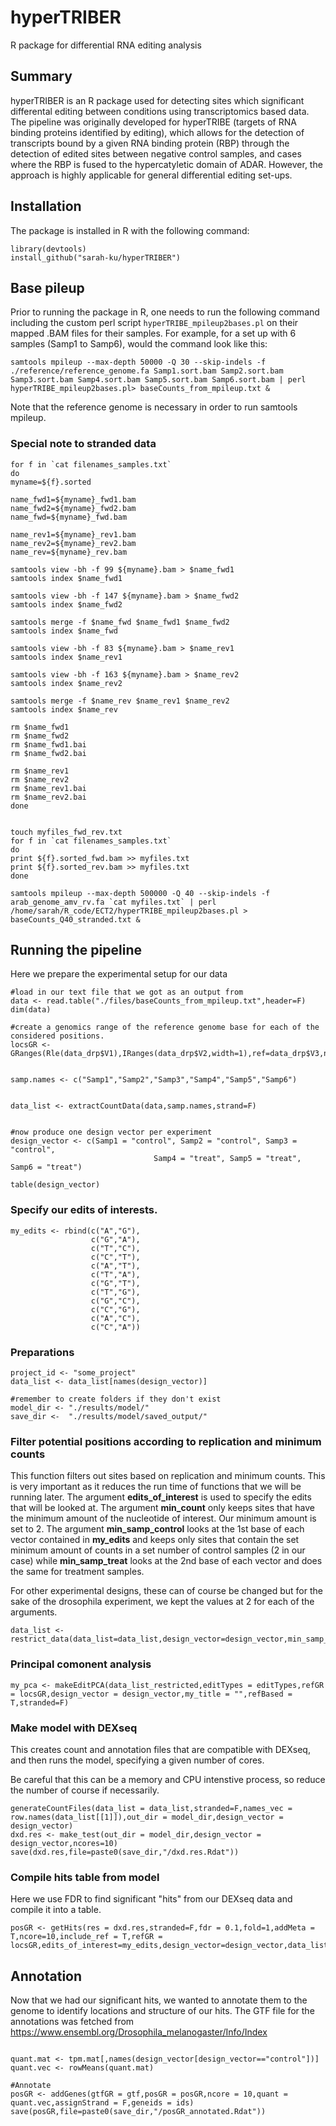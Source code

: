 # hyperTRIBER
R package for differential RNA editing analysis

## Summary
hyperTRIBER is an R package used for detecting sites which significant differental editing between conditions using transcriptomics based data. The pipeline was originally developed for hyperTRIBE (targets of RNA binding proteins identified by editing), which allows for the detection of transcripts bound by a given RNA binding protein (RBP) through the detection of edited sites between negative control samples, and cases where the RBP is fused to the hypercatyletic domain of ADAR. However, the approach is highly applicable for general differential editing set-ups.
 
## Installation

The package is installed in R with the following command:

```
library(devtools)
install_github("sarah-ku/hyperTRIBER")
```   

## Base pileup

Prior to running the package in R, one needs to run the following command including the custom perl script `hyperTRIBE_mpileup2bases.pl` on their mapped .BAM files for their samples. For example, for a set up with 6 samples (Samp1 to Samp6), would the command look like this:

```wrap
samtools mpileup --max-depth 50000 -Q 30 --skip-indels -f ./reference/reference_genome.fa Samp1.sort.bam Samp2.sort.bam Samp3.sort.bam Samp4.sort.bam Samp5.sort.bam Samp6.sort.bam | perl hyperTRIBE_mpileup2bases.pl> baseCounts_from_mpileup.txt &
```
Note that the reference genome is necessary in order to run samtools mpileup.

### Special note to stranded data

```wrap
for f in `cat filenames_samples.txt`
do
myname=${f}.sorted

name_fwd1=${myname}_fwd1.bam
name_fwd2=${myname}_fwd2.bam
name_fwd=${myname}_fwd.bam

name_rev1=${myname}_rev1.bam
name_rev2=${myname}_rev2.bam
name_rev=${myname}_rev.bam

samtools view -bh -f 99 ${myname}.bam > $name_fwd1
samtools index $name_fwd1

samtools view -bh -f 147 ${myname}.bam > $name_fwd2
samtools index $name_fwd2

samtools merge -f $name_fwd $name_fwd1 $name_fwd2
samtools index $name_fwd

samtools view -bh -f 83 ${myname}.bam > $name_rev1
samtools index $name_rev1

samtools view -bh -f 163 ${myname}.bam > $name_rev2
samtools index $name_rev2

samtools merge -f $name_rev $name_rev1 $name_rev2
samtools index $name_rev

rm $name_fwd1
rm $name_fwd2
rm $name_fwd1.bai
rm $name_fwd2.bai

rm $name_rev1
rm $name_rev2
rm $name_rev1.bai
rm $name_rev2.bai
done


touch myfiles_fwd_rev.txt
for f in `cat filenames_samples.txt`
do
print ${f}.sorted_fwd.bam >> myfiles.txt
print ${f}.sorted_rev.bam >> myfiles.txt
done
```

```wrap
samtools mpileup --max-depth 500000 -Q 40 --skip-indels -f arab_genome_amv_rv.fa `cat myfiles.txt` | perl /home/sarah/R_code/ECT2/hyperTRIBE_mpileup2bases.pl > baseCounts_Q40_stranded.txt &
```

## Running the pipeline

Here we prepare the experimental setup for our data
```
#load in our text file that we got as an output from 
data <- read.table("./files/baseCounts_from_mpileup.txt",header=F)
dim(data)

#create a genomics range of the reference genome base for each of the considered positions.
locsGR <- GRanges(Rle(data_drp$V1),IRanges(data_drp$V2,width=1),ref=data_drp$V3,names=paste(data_drp$V1,data_drp$V2,sep="_"))


samp.names <- c("Samp1","Samp2","Samp3","Samp4","Samp5","Samp6")


data_list <- extractCountData(data,samp.names,strand=F)


#now produce one design vector per experiment
design_vector <- c(Samp1 = "control", Samp2 = "control", Samp3 = "control", 
                                Samp4 = "treat", Samp5 = "treat", Samp6 = "treat")

table(design_vector)
```



### Specify our edits of interests.
```
my_edits <- rbind(c("A","G"),
                  c("G","A"),
                  c("T","C"),
                  c("C","T"),
                  c("A","T"),
                  c("T","A"),
                  c("G","T"),
                  c("T","G"),
                  c("G","C"),
                  c("C","G"),
                  c("A","C"),
                  c("C","A"))
```


### Preparations
```
project_id <- "some_project"
data_list <- data_list[names(design_vector)]

#remember to create folders if they don't exist
model_dir <- "./results/model/"
save_dir <-  "./results/model/saved_output/"
```

### Filter potential positions according to replication and minimum counts
This function filters out sites based on replication and minimum counts. This is very important as it reduces the run time of functions that we will be running later.
The argument <b>edits_of_interest</b> is used to specify the edits that will be looked at.
The argument <b>min_count</b> only keeps sites that have the minimum amount of the nucleotide of interest. Our minimum amount is set to 2.
The argument <b>min_samp_control</b> looks at the 1st base of each vector contained in <b>my_edits</b> and keeps only sites that contain the set minimum amount of counts in a set number of control samples (2 in our case) while <b>min_samp_treat</b> looks at the 2nd base of each vector and does the same for treatment samples.

For other experimental designs, these can of course be changed but for the sake of the drosophila experiment, we kept the values at 2 for each of the arguments.

```
data_list <- restrict_data(data_list=data_list,design_vector=design_vector,min_samp_control=2,min_samp_treat=2,min_count=2,edits_of_interest=my_edits)
```

### Principal comonent analysis
```
my_pca <- makeEditPCA(data_list_restricted,editTypes = editTypes,refGR = locsGR,design_vector = design_vector,my_title = "",refBased = T,stranded=F)
```

### Make model with DEXseq
This creates count and annotation files that are compatible with DEXseq, and then runs the model, specifying a given number of cores.

Be careful that this can be a memory and CPU intenstive process, so reduce the number of course if necessarily.

```
generateCountFiles(data_list = data_list,stranded=F,names_vec = row.names(data_list[[1]]),out_dir = model_dir,design_vector = design_vector)
dxd.res <- make_test(out_dir = model_dir,design_vector = design_vector,ncores=10)
save(dxd.res,file=paste0(save_dir,"/dxd.res.Rdat"))
```
### Compile hits table from model
Here we use FDR to find significant "hits" from our DEXseq data and compile it into a table.
```
posGR <- getHits(res = dxd.res,stranded=F,fdr = 0.1,fold=1,addMeta = T,ncore=10,include_ref = T,refGR = locsGR,edits_of_interest=my_edits,design_vector=design_vector,data_list=data_list)
```

## Annotation

Now that we had our significant hits, we wanted to annotate them to the genome to identify locations and structure of our hits. The GTF file for the annotations was fetched from https://www.ensembl.org/Drosophila_melanogaster/Info/Index
```

quant.mat <- tpm.mat[,names(design_vector[design_vector=="control"])]
quant.vec <- rowMeans(quant.mat)

#Annotate
posGR <- addGenes(gtfGR = gtf,posGR = posGR,ncore = 10,quant = quant.vec,assignStrand = F,geneids = ids)
save(posGR,file=paste0(save_dir,"/posGR_annotated.Rdat"))
```
